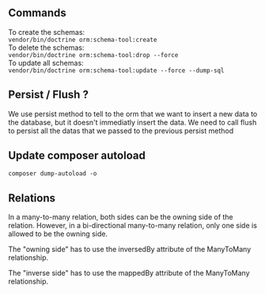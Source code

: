 ## Commands  
To create the schemas:  
`vendor/bin/doctrine orm:schema-tool:create`  
To delete the schemas:  
`vendor/bin/doctrine orm:schema-tool:drop --force`  
To update all schemas:  
`vendor/bin/doctrine orm:schema-tool:update --force --dump-sql`  

## Persist / Flush ?  
We use persist method to tell to the orm that we want to insert a new data to the database, but it doesn't immediatly insert the data. We need to call flush to persist all the datas that we passed to the previous persist method

## Update composer autoload  
`composer dump-autoload -o`

## Relations
In a many-to-many relation, both sides can be the owning side of the relation. However, in a bi-directional many-to-many relation, only one side is allowed to be the owning side.

The "owning side" has to use the inversedBy attribute of the ManyToMany relationship.

The "inverse side" has to use the mappedBy attribute of the ManyToMany relationship.
